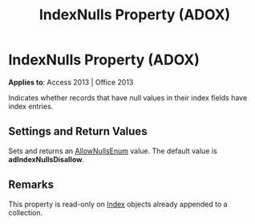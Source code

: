 ﻿---
title: IndexNulls Property (ADOX)
TOCTitle: IndexNulls Property (ADOX)
ms:assetid: 5c78c818-c23d-5b2c-d246-531aedc639df
ms:mtpsurl: https://msdn.microsoft.com/en-us/library/JJ249326(v=office.15)
ms:contentKeyID: 48545089
ms.date: 09/18/2015
mtps_version: v=office.15
---

# IndexNulls Property (ADOX)


**Applies to**: Access 2013 | Office 2013

Indicates whether records that have null values in their index fields have index entries.

## Settings and Return Values

Sets and returns an [AllowNullsEnum](allownullsenum.md) value. The default value is **adIndexNullsDisallow**.

## Remarks

This property is read-only on [Index](index-object-adox.md) objects already appended to a collection.

